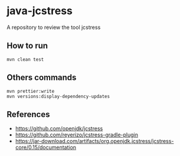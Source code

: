 # java-jcstress

A repository to review the tool jcstress

## How to run

```
mvn clean test
```

## Others commands

```
mvn prettier:write
mvn versions:display-dependency-updates
```

## References

- https://github.com/openjdk/jcstress
- https://github.com/reyerizo/jcstress-gradle-plugin
- https://jar-download.com/artifacts/org.openjdk.jcstress/jcstress-core/0.15/documentation
